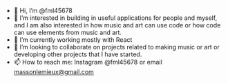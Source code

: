 - 👋 Hi, I’m @fml45678
- 👀 I’m interested in building in useful applications for people and myself, and I am also interested in how music and art can use code or how code can use elements from music and art.
- 🌱 I’m currently working mostly with React
- 💞️ I’m looking to collaborate on projects related to making music or art or developing other projects that I have started.
- 📫 How to reach me: Instagram @fml45678 or email massonlemieux@gmail.com

